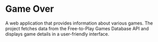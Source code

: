 # Game Over

A web application that provides information about various games. The project fetches data from the Free-to-Play Games Database API and displays game details in a user-friendly interface.
